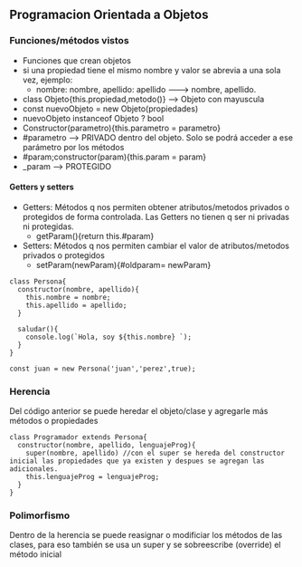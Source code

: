 ## Programacion Orientada a Objetos
### Funciones/métodos vistos
- Funciones que crean objetos
- si una propiedad tiene el mismo nombre y valor se abrevia a una sola vez, ejemplo:
  - nombre: nombre, apellido: apellido ---> nombre, apellido.
- class Objeto{this.propiedad,metodo()} --> Objeto con mayuscula
- const nuevoObjeto = new Objeto(propiedades)
- nuevoObjeto instanceof Objeto ? bool
- Constructor(parametro){this.parametro = parametro}
- #parametro --> PRIVADO dentro del objeto. Solo se podrá acceder a ese parámetro por los métodos
- #param;constructor(param){this.param = param}
- _param --> PROTEGIDO
#### Getters y setters
- Getters: Métodos q nos permiten obtener atributos/metodos privados o protegidos de forma controlada. Las Getters no tienen q ser ni privadas ni protegidas.
  - getParam(){return this.#param}
- Setters: Métodos q nos permiten cambiar el valor de atributos/metodos privados o protegidos
  - setParam(newParam){#oldparam= newParam}
```
class Persona{
  constructor(nombre, apellido){
    this.nombre = nombre;
    this.apellido = apellido;
  }

  saludar(){
    console.log(`Hola, soy ${this.nombre} `);
  }
}

const juan = new Persona('juan','perez',true);

```

### Herencia
Del código anterior se puede heredar el objeto/clase y agregarle más métodos o propiedades

```
class Programador extends Persona{
  constructor(nombre, apellido, lenguajeProg){
    super(nombre, apellido) //con el super se hereda del constructor inicial las propiedades que ya existen y despues se agregan las adicionales.
    this.lenguajeProg = lenguajeProg;
  }
}
```

### Polimorfismo
Dentro de la herencia se puede reasignar o modificiar los métodos de las clases, para eso también se usa un super y se sobreescribe (override) el método inicial